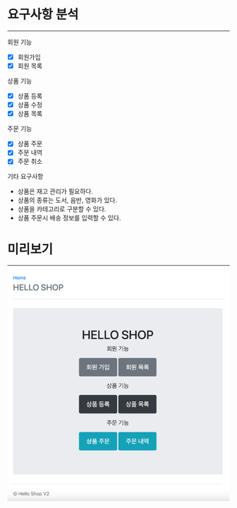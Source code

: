 # 요구사항 분석

---
회원 기능

- [x] 회원가입
- [x] 회원 목록

상품 기능

- [x] 상품 등록
- [x] 상품 수정
- [x] 상품 목록

주문 기능

- [x] 상품 주문
- [x] 주문 내역
- [x] 주문 취소

기타 요구사항

- 상품은 재고 관리가 필요하다.
- 상품의 종류는 도서, 음반, 영화가 있다.
- 상품을 카테고리로 구분할 수 있다.
- 상품 주문시 배송 정보를 입력할 수 있다.

# 미리보기

---

![img.png](img.png)